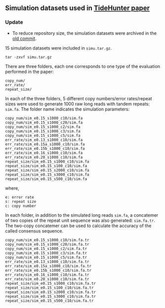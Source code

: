 ## Simulation datasets used in [TideHunter paper](https://doi.org/10.1093/bioinformatics/btz376)

### Update
* To reduce repository size, the simulation datasets were archived in the [old commit](https://github.com/yangao07/TideHunter/tree/b5de6d99c49b44a59eeafea589daf7c9da1b3d45).

15 simulation datasets were included in `simu.tar.gz`. 
```
tar -zxvf simu.tar.gz
```
There are three folders, each one corresponds to one type of the evaluation performed in the paper:
```
copy_num/
err_rate/
repeat_size/
```

In each of the three folders, 5 different copy numbers/error rates/repeat sizes were used to generate 1000 raw long reads with tandem repeats: `sim.fa`. The folder name indicates the simulation parameters:
```
copy_num/sim_e0.15_s1000_c10/sim.fa
copy_num/sim_e0.15_s1000_c20/sim.fa
copy_num/sim_e0.15_s1000_c2/sim.fa
copy_num/sim_e0.15_s1000_c3/sim.fa
copy_num/sim_e0.15_s1000_c5/sim.fa
err_rate/sim_e0.13_s1000_c10/sim.fa
err_rate/sim_e0.15a_s1000_c10/sim.fa
err_rate/sim_e0.15b_s1000_c10/sim.fa
err_rate/sim_e0.16_s1000_c10/sim.fa
err_rate/sim_e0.20_s1000_c10/sim.fa
repeat_size/sim_e0.15_s1000_c10/sim.fa
repeat_size/sim_e0.15_s100_c10/sim.fa
repeat_size/sim_e0.15_s2000_c10/sim.fa
repeat_size/sim_e0.15_s3000_c10/sim.fa
repeat_size/sim_e0.15_s500_c10/sim.fa

```
where,
```
e: error rate
s: repeat size
c: copy number
```

In each folder, in addition to the simulated long reads `sim.fa`, a concatemer of two copies of the repeat unit sequence was also generated: `sim.fa.tr`. The two-copy concatemer can be used to calculate the accuracy of the called consensus sequence.
```
copy_num/sim_e0.15_s1000_c10/sim.fa.tr
copy_num/sim_e0.15_s1000_c20/sim.fa.tr
copy_num/sim_e0.15_s1000_c2/sim.fa.tr
copy_num/sim_e0.15_s1000_c3/sim.fa.tr
copy_num/sim_e0.15_s1000_c5/sim.fa.tr
err_rate/sim_e0.13_s1000_c10/sim.fa.tr
err_rate/sim_e0.15a_s1000_c10/sim.fa.tr
err_rate/sim_e0.15b_s1000_c10/sim.fa.tr
err_rate/sim_e0.16_s1000_c10/sim.fa.tr
err_rate/sim_e0.20_s1000_c10/sim.fa.tr
repeat_size/sim_e0.15_s1000_c10/sim.fa.tr
repeat_size/sim_e0.15_s100_c10/sim.fa.tr
repeat_size/sim_e0.15_s2000_c10/sim.fa.tr
repeat_size/sim_e0.15_s3000_c10/sim.fa.tr
repeat_size/sim_e0.15_s500_c10/sim.fa.tr
```
